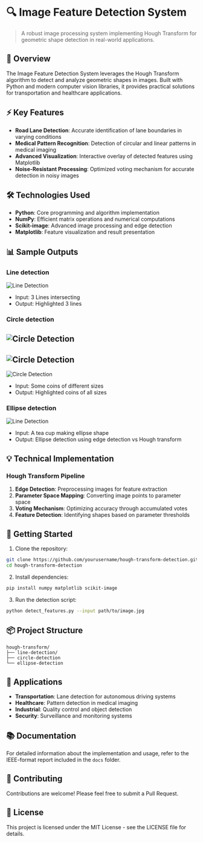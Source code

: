 # 🔍 Image Feature Detection System
> A robust image processing system implementing Hough Transform for geometric shape detection in real-world applications.

## 🌟 Overview
The Image Feature Detection System leverages the Hough Transform algorithm to detect and analyze geometric shapes in images. Built with Python and modern computer vision libraries, it provides practical solutions for transportation and healthcare applications.

## ⚡ Key Features
- **Road Lane Detection**: Accurate identification of lane boundaries in varying conditions
- **Medical Pattern Recognition**: Detection of circular and linear patterns in medical imaging
- **Advanced Visualization**: Interactive overlay of detected features using Matplotlib
- **Noise-Resistant Processing**: Optimized voting mechanism for accurate detection in noisy images

## 🛠️ Technologies Used
- **Python**: Core programming and algorithm implementation
- **NumPy**: Efficient matrix operations and numerical computations
- **Scikit-image**: Advanced image processing and edge detection
- **Matplotlib**: Feature visualization and result presentation

## 📊 Sample Outputs
### Line detection
![Line Detection](https://i.ibb.co/jHZksCZ/Screenshot-2024-11-19-205542.png)
- Input: 3 Lines intersecting
- Output: Highlighted 3 lines

### Circle detection
![Circle Detection](https://i.ibb.co/wgjwF4r/Screenshot-2024-11-19-210205.png)
-
![Circle Detection](https://i.ibb.co/84vFzm1/Screenshot-2024-11-19-205908.png)
-
![Circle Detection](https://i.ibb.co/tw6Mn88/Screenshot-2024-11-19-210234.png)

- Input: Some coins of different sizes
- Output: Highlighted coins of all sizes

### Ellipse detection
![Line Detection](https://i.ibb.co/Hng6S9b/Screenshot-2024-11-19-211605.png)
- Input: A tea cup making ellipse shape
- Output: Ellipse detection using edge detection vs Hough transform

## 💡 Technical Implementation
### Hough Transform Pipeline
1. **Edge Detection**: Preprocessing images for feature extraction
2. **Parameter Space Mapping**: Converting image points to parameter space
3. **Voting Mechanism**: Optimizing accuracy through accumulated votes
4. **Feature Detection**: Identifying shapes based on parameter thresholds

## 🚀 Getting Started
1. Clone the repository:
```bash
git clone https://github.com/yourusername/hough-transform-detection.git
cd hough-transform-detection
```

2. Install dependencies:
```bash
pip install numpy matplotlib scikit-image
```

3. Run the detection script:
```bash
python detect_features.py --input path/to/image.jpg
```

## 📦 Project Structure
```
hough-transform/
├── line-detection/
├── circle-detection
└── ellipse-detection
```

## 🎯 Applications
- **Transportation**: Lane detection for autonomous driving systems
- **Healthcare**: Pattern detection in medical imaging
- **Industrial**: Quality control and object detection
- **Security**: Surveillance and monitoring systems

## 📚 Documentation
For detailed information about the implementation and usage, refer to the IEEE-format report included in the `docs` folder.

## 🤝 Contributing
Contributions are welcome! Please feel free to submit a Pull Request.

## 📄 License
This project is licensed under the MIT License - see the LICENSE file for details.
